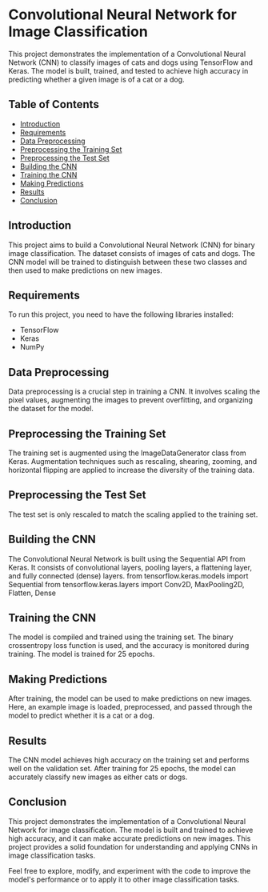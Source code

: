 # Convolutional Neural Network for Image Classification

This project demonstrates the implementation of a Convolutional Neural Network (CNN) to classify images of cats and dogs using TensorFlow and Keras. The model is built, trained, and tested to achieve high accuracy in predicting whether a given image is of a cat or a dog.

## Table of Contents
- [Introduction](#introduction)
- [Requirements](#requirements)
- [Data Preprocessing](#data-preprocessing)
- [Preprocessing the Training Set](#preprocessing-the-training-set)
- [Preprocessing the Test Set](#preprocessing-the-test-set)
- [Building the CNN](#building-the-cnn)
- [Training the CNN](#training-the-cnn)
- [Making Predictions](#making-predictions)
- [Results](#results)
- [Conclusion](#conclusion)

## Introduction
This project aims to build a Convolutional Neural Network (CNN) for binary image classification. The dataset consists of images of cats and dogs. The CNN model will be trained to distinguish between these two classes and then used to make predictions on new images.

## Requirements
To run this project, you need to have the following libraries installed:
- TensorFlow
- Keras
- NumPy

## Data Preprocessing
Data preprocessing is a crucial step in training a CNN. It involves scaling the pixel values, augmenting the images to prevent overfitting, and organizing the dataset for the model.

## Preprocessing the Training Set
The training set is augmented using the ImageDataGenerator class from Keras. Augmentation techniques such as rescaling, shearing, zooming, and horizontal flipping are applied to increase the diversity of the training data.
## Preprocessing the Test Set
The test set is only rescaled to match the scaling applied to the training set.
## Building the CNN
The Convolutional Neural Network is built using the Sequential API from Keras. It consists of convolutional layers, pooling layers, a flattening layer, and fully connected (dense) layers.
from tensorflow.keras.models import Sequential
from tensorflow.keras.layers import Conv2D, MaxPooling2D, Flatten, Dense

## Training the CNN
The model is compiled and trained using the training set. The binary crossentropy loss function is used, and the accuracy is monitored during training. The model is trained for 25 epochs.
## Making Predictions
After training, the model can be used to make predictions on new images. Here, an example image is loaded, preprocessed, and passed through the model to predict whether it is a cat or a dog.
## Results
The CNN model achieves high accuracy on the training set and performs well on the validation set. After training for 25 epochs, the model can accurately classify new images as either cats or dogs.

## Conclusion
This project demonstrates the implementation of a Convolutional Neural Network for image classification. The model is built and trained to achieve high accuracy, and it can make accurate predictions on new images. This project provides a solid foundation for understanding and applying CNNs in image classification tasks.

Feel free to explore, modify, and experiment with the code to improve the model's performance or to apply it to other image classification tasks.



